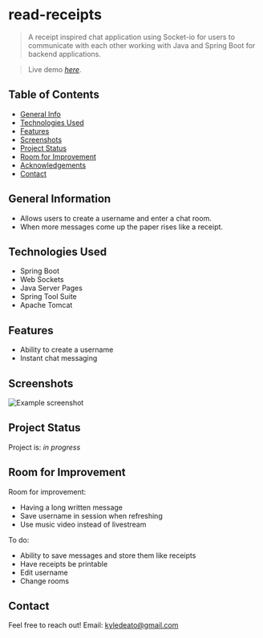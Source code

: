 # read-receipts
> A receipt inspired chat application using Socket-io for users to communicate with each other working with Java and Spring Boot for backend applications.

> Live demo [_here_](http://18.144.173.58/). <!-- If you have the project hosted somewhere, include the link here. -->

## Table of Contents
* [General Info](#general-information)
* [Technologies Used](#technologies-used)
* [Features](#features)
* [Screenshots](#screenshots)
* [Project Status](#project-status)
* [Room for Improvement](#room-for-improvement)
* [Acknowledgements](#acknowledgements)
* [Contact](#contact)
<!-- * [License](#license) -->


## General Information
- Allows users to create a username and enter a chat room.
- When more messages come up the paper rises like a receipt.


## Technologies Used
- Spring Boot
- Web Sockets
- Java Server Pages
- Spring Tool Suite
- Apache Tomcat


## Features
- Ability to create a username
- Instant chat messaging


## Screenshots
![Example screenshot](./img/screenshot.png)
<!-- If you have screenshots you'd like to share, include them here. -->




## Project Status
Project is: _in progress_ 


## Room for Improvement

Room for improvement:
- Having a long written message
- Save username in session when refreshing
- Use music video instead of livestream

To do:
- Ability to save messages and store them like receipts
- Have receipts be printable
- Edit username
- Change rooms



## Contact
Feel free to reach out!
Email: kyledeato@gmail.com


<!-- Optional -->
<!-- ## License -->
<!-- This project is open source and available under the [... License](). -->

<!-- You don't have to include all sections - just the one's relevant to your project -->
